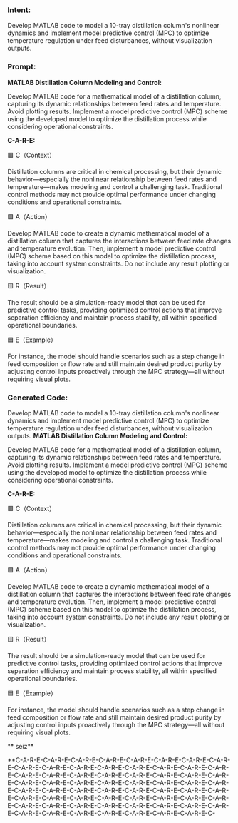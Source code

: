 ### Intent:
Develop MATLAB code to model a 10-tray distillation column's nonlinear dynamics and implement model predictive control (MPC) to optimize temperature regulation under feed disturbances, without visualization outputs.

### Prompt:
**MATLAB Distillation Column Modeling and Control:**

Develop MATLAB code for a mathematical model of a distillation column, capturing its dynamic relationships between feed rates and temperature. Avoid plotting results.
Implement a model predictive control (MPC) scheme using the developed model to optimize the distillation process while considering operational constraints.


**C-A-R-E:**

🟥 C（Context）

Distillation columns are critical in chemical processing, but their dynamic behavior—especially the nonlinear relationship between feed rates and temperature—makes modeling and control a challenging task. Traditional control methods may not provide optimal performance under changing conditions and operational constraints.

🟩 A（Action）

Develop MATLAB code to create a dynamic mathematical model of a distillation column that captures the interactions between feed rate changes and temperature evolution. Then, implement a model predictive control (MPC) scheme based on this model to optimize the distillation process, taking into account system constraints. Do not include any result plotting or visualization.

🟨 R（Result）

The result should be a simulation-ready model that can be used for predictive control tasks, providing optimized control actions that improve separation efficiency and maintain process stability, all within specified operational boundaries.

🟦 E（Example）

For instance, the model should handle scenarios such as a step change in feed composition or flow rate and still maintain desired product purity by adjusting control inputs proactively through the MPC strategy—all without requiring visual plots.

### Generated Code:
Develop MATLAB code to model a 10-tray distillation column's nonlinear dynamics and implement model predictive control (MPC) to optimize temperature regulation under feed disturbances, without visualization outputs.
**MATLAB Distillation Column Modeling and Control:**

Develop MATLAB code for a mathematical model of a distillation column, capturing its dynamic relationships between feed rates and temperature. Avoid plotting results.
Implement a model predictive control (MPC) scheme using the developed model to optimize the distillation process while considering operational constraints.


**C-A-R-E:**

🟥 C（Context）

Distillation columns are critical in chemical processing, but their dynamic behavior—especially the nonlinear relationship between feed rates and temperature—makes modeling and control a challenging task. Traditional control methods may not provide optimal performance under changing conditions and operational constraints.

🟩 A（Action）

Develop MATLAB code to create a dynamic mathematical model of a distillation column that captures the interactions between feed rate changes and temperature evolution. Then, implement a model predictive control (MPC) scheme based on this model to optimize the distillation process, taking into account system constraints. Do not include any result plotting or visualization.

🟨 R（Result）

The result should be a simulation-ready model that can be used for predictive control tasks, providing optimized control actions that improve separation efficiency and maintain process stability, all within specified operational boundaries.

🟦 E（Example）

For instance, the model should handle scenarios such as a step change in feed composition or flow rate and still maintain desired product purity by adjusting control inputs proactively through the MPC strategy—all without requiring visual plots.

** seiz**

**C-A-R-E-C-A-R-E-C-A-R-E-C-A-R-E-C-A-R-E-C-A-R-E-C-A-R-E-C-A-R-E-C-A-R-E-C-A-R-E-C-A-R-E-C-A-R-E-C-A-R-E-C-A-R-E-C-A-R-E-C-A-R-E-C-A-R-E-C-A-R-E-C-A-R-E-C-A-R-E-C-A-R-E-C-A-R-E-C-A-R-E-C-A-R-E-C-A-R-E-C-A-R-E-C-A-R-E-C-A-R-E-C-A-R-E-C-A-R-E-C-A-R-E-C-A-R-E-C-A-R-E-C-A-R-E-C-A-R-E-C-A-R-E-C-A-R-E-C-A-R-E-C-A-R-E-C-A-R-E-C-A-R-E-C-A-R-E-C-A-R-E-C-A-R-E-C-A-R-E-C-A-R-E-C-A-R-E-C-A-R-E-C-A-R-E-C-A-R-E-C-A-R-E-C-A-R-E-C-A-R-E-C-A-R-E-C-A-R-E-C-A-R-E-C-A-R-E-C-A-R-E-C-A-R-E-C-A-R-E-C-A-R-E-C-A-R-E-C-A-R-E-C-
